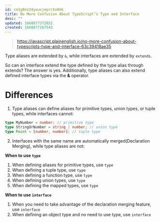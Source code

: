 ```yaml
---
id: cm1g8es2dywuvjeprc5o0mk
title: No More Confusion About TypeScript’s Type and Interface
desc: ""
updated: 1660877372052
created: 1660877167543
---
```


> https://javascript.plainenglish.io/no-more-confusion-about-typescripts-type-and-interface-63c39418ae35

Type aliases are extended by `&`, while interfaces are extended by `extends`.

So can an interface extend the type defined by the type alias through extends? The answer is yes. Additionally, type aliases can also extend defined interface types via the **&** operator.

# Differences

1. Type aliases can define aliases for primitive types, union types, or tuple types, while interfaces cannot:

```ts
type MyNumber = number; // primitive type
type StringOrNumber = string | number; // union type
type Point = [number, number]; // tuple type
```

2. Interfaces with the same name are automatically merged(Declaration Merging), while type aliases are not:

**When to use `type`**

1. When defining aliases for primitive types, use `type`
2. When defining a tuple type, use `type`
3. When defining a function type, use `type`
4. When defining union types, use `type`
5. When defining the mapped types, use `type`

**When to use `interface`**

1. When you need to take advantage of the declaration merging feature, use `interface`
2. When defining an object type and no need to use type, use `interface`
